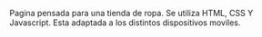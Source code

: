 Pagina pensada para una tienda de ropa. Se utiliza HTML, CSS Y Javascript. Esta adaptada a los distintos dispositivos moviles.